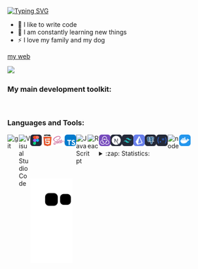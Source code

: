 [![Typing SVG](https://readme-typing-svg.herokuapp.com?font=Ubuntu&background=55FF1400&multiline=true&lines=Hi+there+%F0%9F%91%8B%2C+I'm+Alexey;I'm+a+FrontEnd+Developer)](https://github.com/GaponovAlexey)

- 💪 I like to write code
- 🥅 I am constantly learning new things
- ⚡ I love my family and my dog
<!-- - 🎉 I love Cryptocurrency and Gym -->

<a href="https://g-alexey.vercel.app/">my web</a>

<!-- <br /> -->

![](https://komarev.com/ghpvc/?username=GaponovAlexey)




### My main development toolkit:


<br/>

### Languages and Tools:
<img align="left" alt="git" width="26px" src="https://i.giphy.com/media/KzJkzjggfGN5Py6nkT/200.webp" />
<img align="left" alt="Visual Studio Code" width="26px" src="https://i.giphy.com/media/IdyAQJVN2kVPNUrojM/200.webp" />
<img align="left" alt="figma" width="26px" src="https://raw.githubusercontent.com/tandpfun/skill-icons/b6394dd1217c572146066dae32e6c89715c20a0a/icons/Figma-Dark.svg"/>
<img align="left" alt="HTML5" width="26px" src="https://raw.githubusercontent.com/github/explore/80688e429a7d4ef2fca1e82350fe8e3517d3494d/topics/html/html.png" />
<img align="left" alt="Sass" width="26px" src="https://raw.githubusercontent.com/github/explore/80688e429a7d4ef2fca1e82350fe8e3517d3494d/topics/sass/sass.png" />
<img align="left" alt="ts" width="26px" src="https://raw.githubusercontent.com/tandpfun/skill-icons/b6394dd1217c572146066dae32e6c89715c20a0a/icons/TypeScript.svg" />
<img align="left" alt="JavaScript" width="26px" src="https://media3.giphy.com/media/ln7z2eWriiQAllfVcn/200w.webp" />
<img align="left" alt="React" width="26px" src="https://i.giphy.com/media/eNAsjO55tPbgaor7ma/200w.webp" />
<img align="left" alt="Redux" width="26px" src="https://raw.githubusercontent.com/tandpfun/skill-icons/b6394dd1217c572146066dae32e6c89715c20a0a/icons/Redux.svg" />
<img align="left" alt="NextJs" width="26px" src="https://raw.githubusercontent.com/tandpfun/skill-icons/b6394dd1217c572146066dae32e6c89715c20a0a/icons/NextJS-Dark.svg" />
<img align="left" alt="tailwind" width="26px" src="https://raw.githubusercontent.com/tandpfun/skill-icons/b6394dd1217c572146066dae32e6c89715c20a0a/icons/TailwindCSS-Dark.svg" />
<img align="left" alt="prisma" width="26px" src="https://raw.githubusercontent.com/tandpfun/skill-icons/b6394dd1217c572146066dae32e6c89715c20a0a/icons/Prisma.svg" />
<img align="left" alt="post" width="26px" src="https://raw.githubusercontent.com/tandpfun/skill-icons/b6394dd1217c572146066dae32e6c89715c20a0a/icons/PostgreSQL-Dark.svg" />

<img align="left" alt="rejex" width="26px" src="https://raw.githubusercontent.com/tandpfun/skill-icons/b6394dd1217c572146066dae32e6c89715c20a0a/icons/Regex-Dark.svg" />

<img align="left" alt="node" width="26px" src="https://media3.giphy.com/media/kdFc8fubgS31b8DsVu/giphy.webp" />
<img align="left" alt="Docker" width="26px" src="https://raw.githubusercontent.com/tandpfun/skill-icons/b6394dd1217c572146066dae32e6c89715c20a0a/icons/Docker.svg" />
<br />

<br />

<details>
  <summary>:zap: Statistics:</summary>
   <img align="left" alt="codeSTACKr's GitHub Stats" src="https://github-readme-stats.vercel.app/api/top-langs/?username=GaponovAlexey&langs_count=8&layout=compact" />
    <br />
    <img align="left" alt="codeSTACKr's GitHub Stats" src="https://github-readme-stats.vercel.app/api?username=GaponovAlexey&show_icons=true" />
</details>


<br>
<br>

![snake gif](https://github.com/GaponovAlexey/GaponovAlexey/blob/output/github-contribution-grid-snake.svg)
